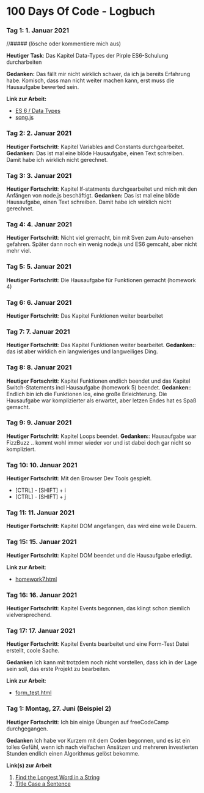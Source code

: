 # 100 Days Of Code - Logbuch

### Tag 1: 1. Januar 2021
//##### (lösche oder kommentiere mich aus)

**Heutiger Task**: Das Kapitel Data-Types der Pirple ES6-Schulung durcharbeiten

**Gedanken:** Das fällt mir nicht wirklich schwer, da ich ja bereits Erfahrung habe. Komisch, dass man nicht weiter machen kann, erst muss die Hausaufgabe bewerted sein.

**Link zur Arbeit:** 
- [ES 6 / Data Types](https://www.pirple.com/courses/take/keeping-up-with-the-javascripts-part-1/lessons/5724456-lecture-booleans)
- [song.js](source/es6/song.js)

### Tag 2: 2. Januar 2021

**Heutiger Fortschritt**: Kapitel Variables and
 Constants durchgearbeitet.
**Gedanken:** Das ist mal eine blöde Hausaufgabe, einen Text schreiben. Damit habe ich wirklich nicht gerechnet.

### Tag 3: 3. Januar 2021

**Heutiger Fortschritt**: Kapitel If-statments durchgearbeitet und mich mit den Anfängen von node.js beschäftigt.
**Gedanken:** Das ist mal eine blöde Hausaufgabe, einen Text schreiben. Damit habe ich wirklich nicht gerechnet.

### Tag 4: 4. Januar 2021

**Heutiger Fortschritt**: Nicht viel gremacht, bin mit Sven zum Auto-ansehen gefahren. Später dann noch ein wenig node.js und ES6 gemcaht,
aber nicht mehr viel.

### Tag 5: 5. Januar 2021

**Heutiger Fortschritt**: Die Hausaufgabe für Funktionen gemacht (homework 4)

### Tag 6: 6. Januar 2021

**Heutiger Fortschritt**: Das Kapitel Funktionen weiter bearbeitet


### Tag 7: 7. Januar 2021

**Heutiger Fortschritt**: Das Kapitel Funktionen weiter bearbeitet. 
**Gedanken:**: das ist aber wirklich ein langwieriges und langweiliges Ding.  

### Tag 8: 8. Januar 2021

**Heutiger Fortschritt**: Kapitel Funktionen endlich beendet und das Kapitel Switch-Statements incl Hausaufgabe (homework 5) beendet. 
**Gedanken:**: Endlich bin ich die Funktionen los, eine große Erleichterung. Die Hausaufgabe war komplizierter als erwartet, aber letzen Endes hat es Spaß gemacht.

### Tag 9: 9. Januar 2021

**Heutiger Fortschritt**: Kapitel Loops beendet. 
**Gedanken:**: Hausaufgabe war FizzBuzz .. kommt wohl immer wieder vor und ist dabei doch gar nicht so kompliziert.

### Tag 10: 10. Januar 2021

**Heutiger Fortschritt**: Mit den Browser Dev Tools gespielt.

- [CTRL] - [SHIFT] + i
- [CTRL] - [SHIFT] + j

### Tag 11: 11. Januar 2021

**Heutiger Fortschritt**: Kapitel DOM angefangen, das wird eine weile Dauern.

### Tag 15: 15. Januar 2021

**Heutiger Fortschritt**: Kapitel DOM beendet und die Hausaufgabe erledigt.

**Link zur Arbeit**:
- [homework7.html](source/es6/homework7.html)
 
### Tag 16: 16. Januar 2021

**Heutiger Fortschritt**: Kapitel Events begonnen, das klingt schon ziemlich vielversprechend.

### Tag 17: 17. Januar 2021

**Heutiger Fortschritt**: Kapitel Events bearbeitet und eine Form-Test Datei erstellt, coole Sache.

**Gedanken** Ich kann mit trotzdem noch nicht vorstellen, dass ich in der Lage sein soll, das erste Projekt zu bearbeiten.

**Link zur Arbeit**:
- [form_test.html](source/es6/form_test.html)


### Tag 1: Montag, 27. Juni (Beispiel 2)

**Heutiger Fortschritt**: Ich bin einige Übungen auf freeCodeCamp durchgegangen.

**Gedanken** Ich habe vor Kurzem mit dem Coden begonnen, und es ist ein tolles Gefühl, wenn ich nach vielfachen Ansätzen und mehreren investierten Stunden endlich einen Algorithmus gelöst bekomme.

**Link(s) zur Arbeit**
1. [Find the Longest Word in a String](https://www.freecodecamp.com/challenges/find-the-longest-word-in-a-string)
2. [Title Case a Sentence](https://www.freecodecamp.com/challenges/title-case-a-sentence)
